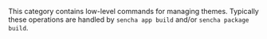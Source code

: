 This category contains low-level commands for managing themes. Typically these
operations are handled by `sencha app build` and/or `sencha package build`.
